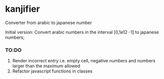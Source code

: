 # kanjifier
Converter from arabic to japanese number

Initial version:
Convert arabic numbers in the interval [0,1e12 -1] to japanese numbers;

### TO:DO
<ol>
    <li> Render incorrect entry i.e. empty cell, negative numbers and numbers larger than the maximum allowed </li>
    <li> Refactor javascript functions in classes </li>
</ol>